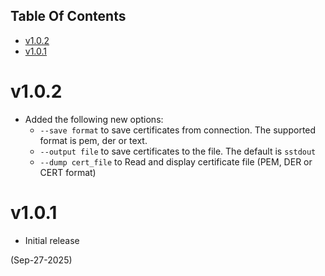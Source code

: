 ## Table Of Contents
- [v1.0.2](#v102)
- [v1.0.1](#v101)

# v1.0.2
- Added the following new options:
    - `--save format` to save certificates from connection. The supported format is pem, der or text.
    - `--output file` to save certificates to the file. The default is
    `sstdout`
    - `--dump cert_file` to Read and display certificate file (PEM, DER or CERT format)

# v1.0.1

- Initial release

(Sep-27-2025)
